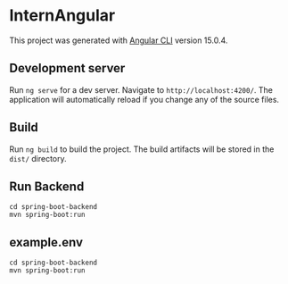 # InternAngular

This project was generated with [Angular CLI](https://github.com/angular/angular-cli) version 15.0.4.

## Development server

Run `ng serve` for a dev server. Navigate to `http://localhost:4200/`. The application will automatically reload if you change any of the source files.

## Build

Run `ng build` to build the project. The build artifacts will be stored in the `dist/` directory.

## Run Backend
```
cd spring-boot-backend
mvn spring-boot:run
```

## example.env
```
cd spring-boot-backend
mvn spring-boot:run
```